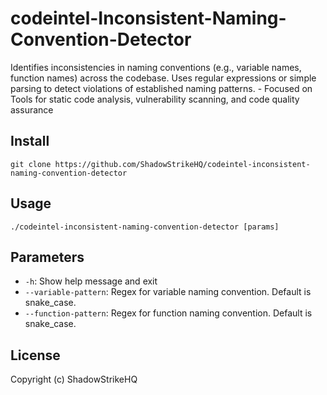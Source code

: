 # codeintel-Inconsistent-Naming-Convention-Detector
Identifies inconsistencies in naming conventions (e.g., variable names, function names) across the codebase. Uses regular expressions or simple parsing to detect violations of established naming patterns. - Focused on Tools for static code analysis, vulnerability scanning, and code quality assurance

## Install
`git clone https://github.com/ShadowStrikeHQ/codeintel-inconsistent-naming-convention-detector`

## Usage
`./codeintel-inconsistent-naming-convention-detector [params]`

## Parameters
- `-h`: Show help message and exit
- `--variable-pattern`: Regex for variable naming convention. Default is snake_case.
- `--function-pattern`: Regex for function naming convention. Default is snake_case.

## License
Copyright (c) ShadowStrikeHQ
